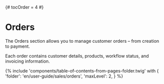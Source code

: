 {# tocOrder = 4 #}

# Orders

The Orders section allows you to manage customer orders – from creation to payment. 

Each order contains customer details, products, workflow status, and invoicing information.


{% include 'components/table-of-contents-from-pages-folder.twig' with {
  'folder': 'en/user-guide/sales/orders',
  'maxLevel': 2,
} %}
